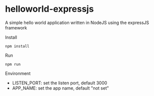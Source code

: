 # helloworld-expressjs

A simple hello world application written in NodeJS using the expressJS framework

Install 

`npm install`

Run

`npm run`

Environment

- LISTEN_PORT: set the listen port, default 3000
- APP_NAME: set the app name, default "not set"

#
